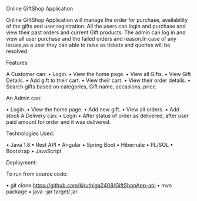 Online GiftShop  Application


Online GiftShop Application will manage the order for purchase, availability of the gifts and user registration. All the users can login and purchase and view their past orders and current Gift products. The admin can log in and view all user purchase and the failed orders and reason.In case of any issues,as a user they can able to raise as tickets and queries will be resolved.


Features:

A Customer can: • Login. • View the home page. • View all Gifts. • View Gift  Details. • Add gift  to their cart. • View their cart. • View their order details. • Search gifts based on categories, Gift name, occasions, price.


An Admin can:

• Login. • View the home page. • Add new gift. • View all orders. • Add stock A Delivery can: • Login • After status of order as delivered, after user paid amount for order and it was delivered.

Technologies Used:

• Java 1.8 • Rest API • Angular • Spring Boot • Hibernate • PL/SQL • Bootstrap • JavaScript

Deployment:

To run from source code:

• git clone https://github.com/kiruthiga2408/GiftShopApp-api • mvn package • java -jar target/.jar


